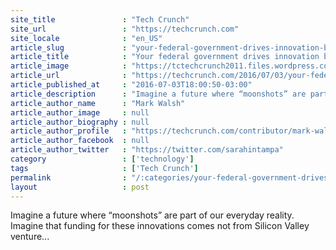 ```yaml
---
site_title               : "Tech Crunch"
site_url                 : "https://techcrunch.com"
site_locale              : "en_US"
article_slug             : "your-federal-government-drives-innovation-by-investing-in-moonshots"
article_title            : "Your federal government drives innovation by investing in moonshots"
article_image            : "https://tctechcrunch2011.files.wordpress.com/2016/07/gettyimages-534423775.jpg?w=764&h=400&crop=1"
article_url              : "https://techcrunch.com/2016/07/03/your-federal-government-drives-innovation-by-investing-in-moonshots/"
article_published_at     : "2016-07-03T18:00:50-03:00"
article_description      : "Imagine a future where “moonshots” are part of our everyday reality. Imagine that funding for these innovations comes not from Silicon Valley venture..."
article_author_name      : "Mark Walsh"
article_author_image     : null
article_author_biography : null
article_author_profile   : "https://techcrunch.com/contributor/mark-walsh/"
article_author_facebook  : null
article_author_twitter   : "https://twitter.com/sarahintampa"
category                 : ['technology']
tags                     : ['Tech Crunch']
permalink                : "/:categories/your-federal-government-drives-innovation-by-investing-in-moonshots/"
layout                   : post
---
```


Imagine a future where “moonshots” are part of our everyday reality. Imagine that funding for these innovations comes not from Silicon Valley venture...
